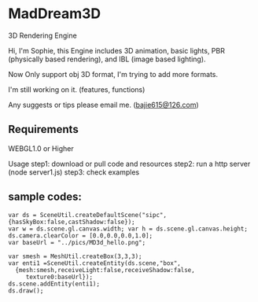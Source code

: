 # MadDream3D
3D Rendering Engine

Hi, I'm Sophie, this Engine includes 3D animation, basic lights, PBR (physically based rendering), and IBL (image based lighting).

Now Only support obj 3D format, I'm trying to add more formats.

I'm still working on it. (features, functions)

Any suggests or tips please email me. (bajie615@126.com)

## Requirements 
WEBGL1.0 or Higher

Usage
step1: download or pull code and resources
step2: run a http server (node server1.js)
step3: check examples

## sample codes:
    var ds = SceneUtil.createDefaultScene("sipc",{hasSkyBox:false,castShadow:false});
    var w = ds.scene.gl.canvas.width; var h = ds.scene.gl.canvas.height;
    ds.camera.clearColor = [0.0,0.0,0.0,1.0];
    var baseUrl = "../pics/MD3d_hello.png";      
   
    var smesh = MeshUtil.createBox(3,3,3);
    var enti1 =SceneUtil.createEntity(ds.scene,"box",
      {mesh:smesh,receiveLight:false,receiveShadow:false,
         texture0:baseUrl});
    ds.scene.addEntity(enti1);
    ds.draw();







